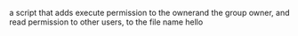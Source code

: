 a script that adds execute permission to the ownerand the group owner, and read permission to other users, to the file name hello
